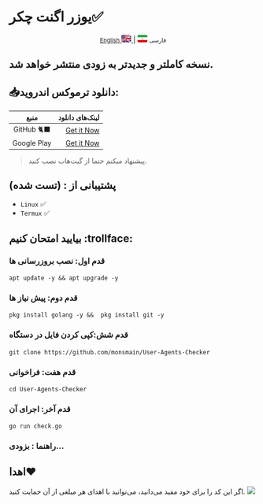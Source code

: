 # یوزر اگنت چکر✅️
<div align="center">
    <p>
        <a href="README.md">
            <small>English</small> <img src='https://github.com/monsmain/ighack/blob/main/images/flag-en.png' alt='English' style='width: 20px;height: 15px;border-radius: 3px;' />  </a> | 
            <img src='https://github.com/monsmain/ighack/blob/main/images/Flag-iran.png' alt='فارسی' style='width: 20px;height: 15px;border-radius: 3px;' /> <small>فارسی</small>
    </p>
    </div>

## نسخه کاملتر و جدیدتر به زودی منتشر خواهد شد. 

## 📥دانلود ترموکس اندروید:

| منبع | لینک‌های دانلود |
|:--------:| -------------:|
| GitHub 🐈‍⬛|[Get it Now](https://github.com/termux/termux-app/releases)|
| Google Play|[Get it Now](https://play.google.com/store/apps/details?id=com.termux)|                    
> پیشنهاد میکنم حتما از گیت‌هاب نصب کنید.
## پشتیبانی از : (تست شده)
- `Linux` ✅
- `Termux` ✅
## بیایید امتحان کنیم :trollface:
### قدم اول: نصب بروزرسانی ها
```
apt update -y && apt upgrade -y
```
### قدم دوم: پیش نیاز ها
```
pkg install golang -y &&  pkg install git -y
```
### قدم شش:کپی کردن فایل در دستگاه
```
git clone https://github.com/monsmain/User-Agents-Checker
```
### قدم هفت: فراخوانی
```
cd User-Agents-Checker
```
### قدم آخر: اجرای آن
```
go run check.go
```
### راهنما : بزودی...
## اهدا❤️
اگر این کد را برای خود مفید می‌دانید، می‌توانید با اهدای هر مبلغی از آن حمایت کنید. 
  <a href="https://monsmain.github.io/index.html#timeline03-1l"><img src="https://img.shields.io/badge/Donate-E5322D?style=for-the-badge&logo=ilovepdf&logoColor=white" /></a>



    
